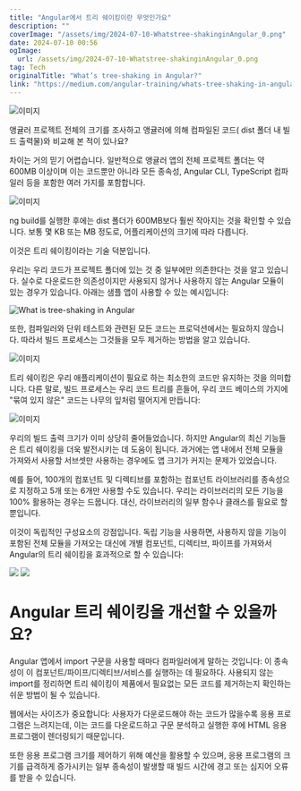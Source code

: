 ```yaml
---
title: "Angular에서 트리 쉐이킹이란 무엇인가요"
description: ""
coverImage: "/assets/img/2024-07-10-Whatstree-shakinginAngular_0.png"
date: 2024-07-10 00:56
ogImage: 
  url: /assets/img/2024-07-10-Whatstree-shakinginAngular_0.png
tag: Tech
originalTitle: "What’s tree-shaking in Angular?"
link: "https://medium.com/angular-training/whats-tree-shaking-in-angular-da95c346114c"
---
```




![이미지](/assets/img/2024-07-10-Whatstree-shakinginAngular_0.png)

앵귤러 프로젝트 전체의 크기를 조사하고 앵귤러에 의해 컴파일된 코드( dist 폴더 내 빌드 출력물)와 비교해 본 적이 있나요?

차이는 거의 믿기 어렵습니다. 일반적으로 앵귤러 앱의 전체 프로젝트 폴더는 약 600MB 이상이며 이는 코드뿐만 아니라 모든 종속성, Angular CLI, TypeScript 컴파일러 등을 포함한 여러 가지를 포함합니다.

![이미지](/assets/img/2024-07-10-Whatstree-shakinginAngular_1.png)


<div class="content-ad"></div>

ng build를 실행한 후에는 dist 폴더가 600MB보다 훨씬 작아지는 것을 확인할 수 있습니다. 보통 몇 KB 또는 MB 정도로, 어플리케이션의 크기에 따라 다릅니다.

이것은 트리 쉐이킹이라는 기술 덕분입니다.

우리는 우리 코드가 프로젝트 폴더에 있는 것 중 일부에만 의존한다는 것을 알고 있습니다. 실수로 다운로드한 의존성이지만 사용되지 않거나 사용하지 않는 Angular 모듈이 있는 경우가 있습니다. 아래는 샘플 앱이 사용할 수 있는 예시입니다:

![What is tree-shaking in Angular](/assets/img/2024-07-10-Whatstree-shakinginAngular_2.png)

<div class="content-ad"></div>

또한, 컴파일러와 단위 테스트와 관련된 모든 코드는 프로덕션에서는 필요하지 않습니다. 따라서 빌드 프로세스는 그것들을 모두 제거하는 방법을 알고 있습니다.

![이미지](/assets/img/2024-07-10-Whatstree-shakinginAngular_3.png)

트리 쉐이킹은 우리 애플리케이션이 필요로 하는 최소한의 코드만 유지하는 것을 의미합니다. 다른 말로, 빌드 프로세스는 우리 코드 트리를 흔들어, 우리 코드 베이스의 가지에 "묶여 있지 않은" 코드는 나무의 잎처럼 떨어지게 만듭니다:

![이미지](/assets/img/2024-07-10-Whatstree-shakinginAngular_4.png)

<div class="content-ad"></div>

우리의 빌드 출력 크기가 이미 상당히 줄어들었습니다. 하지만 Angular의 최신 기능들은 트리 쉐이킹을 더욱 발전시키는 데 도움이 됩니다. 과거에는 앱 내에서 전체 모듈을 가져와서 사용할 서브셋만 사용하는 경우에도 앱 크기가 커지는 문제가 있었습니다.

예를 들어, 100개의 컴포넌트 및 디렉티브를 포함하는 컴포넌트 라이브러리를 종속성으로 지정하고 5개 또는 6개만 사용할 수도 있습니다. 우리는 라이브러리의 모든 기능을 100% 활용하는 경우는 드뭅니다. 대신, 라이브러리의 일부 함수나 클래스를 필요로 할 뿐입니다.

이것이 독립적인 구성요소의 강점입니다. 독립 기능을 사용하면, 사용하지 않을 기능이 포함된 전체 모듈을 가져오는 대신에 개별 컴포넌트, 디렉티브, 파이프를 가져와서 Angular의 트리 쉐이킹을 효과적으로 할 수 있습니다:

<div class="content-ad"></div>


<img src="/assets/img/2024-07-10-Whatstree-shakinginAngular_6.png" />

<img src="/assets/img/2024-07-10-Whatstree-shakinginAngular_7.png" />

# Angular 트리 쉐이킹을 개선할 수 있을까요?

Angular 앱에서 import 구문을 사용할 때마다 컴파일러에게 말하는 것입니다: 이 종속성이 이 컴포넌트/파이프/디렉티브/서비스를 실행하는 데 필요하다. 사용되지 않는 import를 정리하면 트리 쉐이킹이 제품에서 필요없는 모든 코드를 제거하는지 확인하는 쉬운 방법이 될 수 있습니다.


<div class="content-ad"></div>

웹에서는 사이즈가 중요합니다: 사용자가 다운로드해야 하는 코드가 많을수록 응용 프로그램은 느려지는데, 이는 코드를 다운로드하고 구문 분석하고 실행한 후에 HTML 응용 프로그램이 렌더링되기 때문입니다.

또한 응용 프로그램 크기를 제어하기 위해 예산을 활용할 수 있으며, 응용 프로그램의 크기를 급격하게 증가시키는 일부 종속성이 발생할 때 빌드 시간에 경고 또는 심지어 오류를 받을 수 있습니다.